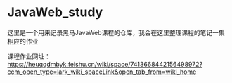 # JavaWeb_study
这里是一个用来记录黑马JavaWeb课程的仓库，我会在这里整理课程的笔记一集相应的作业

课程作业网址：https://heuqqdmbyk.feishu.cn/wiki/space/7413668442156498972?ccm_open_type=lark_wiki_spaceLink&open_tab_from=wiki_home
